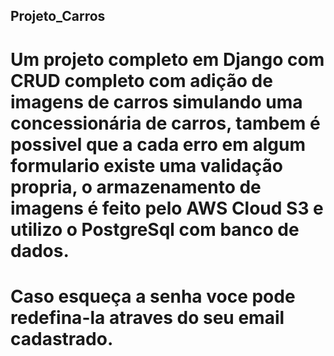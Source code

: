 ## Projeto_Carros

# Um projeto completo em Django com CRUD completo com adição de imagens de carros simulando uma concessionária de carros, tambem é possivel que a cada erro em algum formulario existe uma validação propria, o armazenamento de imagens é feito pelo AWS Cloud S3 e utilizo o PostgreSql com banco de dados.

# Caso esqueça a senha voce pode redefina-la atraves do seu email cadastrado.
